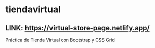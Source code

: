 # tiendavirtual
## LINK: https://virtual-store-page.netlify.app/
Práctica de Tienda Virtual con Bootstrap y CSS Grid
